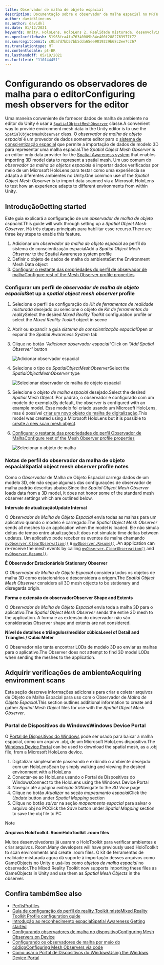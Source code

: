```yaml
---
title: Observador de malha de objeto espacial
description: Documentação sobre o observador de malha espacial no MRTK
author: davidkline-ms
ms.author: davidkl
ms.date: 01/12/2021
keywords: Unity, HoloLens, HoloLens 2, Realidade misturada, desenvolvimento, MRTK,
ms.openlocfilehash: 51963fca4fa76340089b84e400f2882763977f72
ms.sourcegitcommit: c0ba7d7bb57bb5dda65ee9019229b68c2ee7c267
ms.translationtype: MT
ms.contentlocale: pt-BR
ms.lasthandoff: 05/19/2021
ms.locfileid: "110144451"
---
```

# <a name="configuring-mesh-observers-for-the-editor"></a><span data-ttu-id="c42ae-104">Configurando os observadores de malha para o editor</span><span class="sxs-lookup"><span data-stu-id="c42ae-104">Configuring mesh observers for the editor</span></span>

<span data-ttu-id="c42ae-105">Uma maneira conveniente de fornecer dados de malha de ambiente no editor do Unity é usar a [`SpatialObjectMeshObserver`](xref:Microsoft.MixedReality.Toolkit.SpatialObjectMeshObserver.SpatialObjectMeshObserver) classe.</span><span class="sxs-lookup"><span data-stu-id="c42ae-105">A convenient way to provide environment mesh data in the Unity editor is to use the [`SpatialObjectMeshObserver`](xref:Microsoft.MixedReality.Toolkit.SpatialObjectMeshObserver.SpatialObjectMeshObserver) class.</span></span> <span data-ttu-id="c42ae-106">O *observador de malha de objeto espacial* é um provedor de dados somente editor para o [sistema de conscientização espacial](spatial-awareness-getting-started.md) que permite a importação de dados de modelo 3D para representar uma malha espacial.</span><span class="sxs-lookup"><span data-stu-id="c42ae-106">The *Spatial Object Mesh Observer* is an editor-only data provider for the [Spatial Awareness system](spatial-awareness-getting-started.md) that enables importing 3D model data to represent a spatial mesh.</span></span> <span data-ttu-id="c42ae-107">Um uso comum do *observador de malha de objetos espaciais* é importar dados verificados por meio de um Microsoft HoloLens para testar como uma experiência se adapta a diferentes ambientes no Unity.</span><span class="sxs-lookup"><span data-stu-id="c42ae-107">One common use of the *Spatial Object Mesh Observer* is to import data scanned via a Microsoft HoloLens to test how an experience adapts to different environments from within Unity.</span></span>

## <a name="getting-started"></a><span data-ttu-id="c42ae-108">Introdução</span><span class="sxs-lookup"><span data-stu-id="c42ae-108">Getting started</span></span>

<span data-ttu-id="c42ae-109">Este guia explicará a configuração de um *observador de malha de objeto espacial*.</span><span class="sxs-lookup"><span data-stu-id="c42ae-109">This guide will walk through setting up a *Spatial Object Mesh Observer*.</span></span> <span data-ttu-id="c42ae-110">Há três etapas principais para habilitar esse recurso.</span><span class="sxs-lookup"><span data-stu-id="c42ae-110">There are three key steps to enable this feature.</span></span>

1. <span data-ttu-id="c42ae-111">Adicionar um *observador de malha de objeto espacial* ao perfil do sistema de conscientização espacial</span><span class="sxs-lookup"><span data-stu-id="c42ae-111">Add a *Spatial Object Mesh Observer* to the Spatial Awareness system profile</span></span>
1. <span data-ttu-id="c42ae-112">Definir o objeto de dados de malha do ambiente</span><span class="sxs-lookup"><span data-stu-id="c42ae-112">Set the Environment Mesh Data object</span></span>
1. [<span data-ttu-id="c42ae-113">Configurar o restante das propriedades do perfil de observador de malha</span><span class="sxs-lookup"><span data-stu-id="c42ae-113">Configure rest of the Mesh Observer profile properties</span></span>](configuring-spatial-awareness-mesh-observer.md)

### <a name="set-up-a-spatial-object-mesh-observer-profile"></a><span data-ttu-id="c42ae-114">Configurar um perfil de *observador de malha de objeto espacial*</span><span class="sxs-lookup"><span data-stu-id="c42ae-114">Set up a *spatial object mesh observer* profile</span></span>

1. <span data-ttu-id="c42ae-115">Selecione o perfil de configuração do *Kit de ferramentas de realidade misturada* desejado ou selecione o objeto de *Kit de ferramentas do reality*</span><span class="sxs-lookup"><span data-stu-id="c42ae-115">Select the desired *Mixed Reality Toolkit* configuration profile or select the *Mixed Reality Toolkit* object in scene</span></span>
1. <span data-ttu-id="c42ae-116">Abrir ou expandir a guia *sistema de conscientização espacial*</span><span class="sxs-lookup"><span data-stu-id="c42ae-116">Open or expand the *Spatial Awareness System* tab</span></span>
1. <span data-ttu-id="c42ae-117">Clique no botão *"Adicionar observador espacial"*</span><span class="sxs-lookup"><span data-stu-id="c42ae-117">Click on *"Add Spatial Observer"* button</span></span>

    ![Adicionar observador espacial](../images/spatial-awareness/AddObserver.png)

1. <span data-ttu-id="c42ae-119">Selecione o tipo de *SpatialObjectMeshObserver*</span><span class="sxs-lookup"><span data-stu-id="c42ae-119">Select the *SpatialObjectMeshObserver* type</span></span>

    ![Selecionar observador de malha de objeto espacial](../images/spatial-awareness/SelectObjectObserver.png)

1. <span data-ttu-id="c42ae-121">Selecione o *objeto de malha espacial* desejado.</span><span class="sxs-lookup"><span data-stu-id="c42ae-121">Select the desired *Spatial Mesh Object*.</span></span> <span data-ttu-id="c42ae-122">Por padrão, o observador é configurado com um modelo de exemplo.</span><span class="sxs-lookup"><span data-stu-id="c42ae-122">By default, the observer is configured with an example model.</span></span> <span data-ttu-id="c42ae-123">Esse modelo foi criado usando um Microsoft HoloLens, mas é possível [criar um novo objeto de malha de digitalização](#acquiring-environment-scans).</span><span class="sxs-lookup"><span data-stu-id="c42ae-123">This model was created using a Microsoft HoloLens but it is possible to [create a new scan mesh object](#acquiring-environment-scans).</span></span>
1. [<span data-ttu-id="c42ae-124">Configurar o restante das propriedades do perfil Observador de Malha</span><span class="sxs-lookup"><span data-stu-id="c42ae-124">Configure rest of the Mesh Observer profile properties</span></span>](configuring-spatial-awareness-mesh-observer.md)

    ![Selecionar o objeto de malha](../images/spatial-awareness/ObjectObserverProfile.png)

### <a name="spatial-object-mesh-observer-profile-notes"></a><span data-ttu-id="c42ae-126">Notas de perfil do observador da malha de objeto espacial</span><span class="sxs-lookup"><span data-stu-id="c42ae-126">Spatial object mesh observer profile notes</span></span>

<span data-ttu-id="c42ae-127">Como o *Observador* de Malha de Objeto Espacial carrega dados de um modelo 3D, ele não segue algumas das configurações de observador de malha padrão descritas abaixo.</span><span class="sxs-lookup"><span data-stu-id="c42ae-127">Since the *Spatial Object Mesh Observer* loads data from a 3D model, it does not honor some of the standard mesh observer settings which are outlined below.</span></span>

<span data-ttu-id="c42ae-128">**Intervalo de atualização**</span><span class="sxs-lookup"><span data-stu-id="c42ae-128">**Update Interval**</span></span>

<span data-ttu-id="c42ae-129">O  *Observador de Malha de Objeto Espacial* envia todas as malhas para um aplicativo quando o modelo é carregado.</span><span class="sxs-lookup"><span data-stu-id="c42ae-129">The  *Spatial Object Mesh Observer* sends all meshes to an application when the model is loaded.</span></span> <span data-ttu-id="c42ae-130">Ele não simula deltas de tempo entre atualizações.</span><span class="sxs-lookup"><span data-stu-id="c42ae-130">It does not simulate time deltas between updates.</span></span> <span data-ttu-id="c42ae-131">Um aplicativo pode receber os eventos de malha chamando [`myObserver.ClearObservation()`](xref:Microsoft.MixedReality.Toolkit.SpatialAwareness.IMixedRealitySpatialAwarenessObserver.ClearObservations) e [`myObserver.Resume()`](xref:Microsoft.MixedReality.Toolkit.SpatialAwareness.IMixedRealitySpatialAwarenessObserver.Resume) .</span><span class="sxs-lookup"><span data-stu-id="c42ae-131">An application can re-receive the mesh events by calling [`myObserver.ClearObservation()`](xref:Microsoft.MixedReality.Toolkit.SpatialAwareness.IMixedRealitySpatialAwarenessObserver.ClearObservations) and [`myObserver.Resume()`](xref:Microsoft.MixedReality.Toolkit.SpatialAwareness.IMixedRealitySpatialAwarenessObserver.Resume).</span></span>

<span data-ttu-id="c42ae-132">**É Observador Estacionário**</span><span class="sxs-lookup"><span data-stu-id="c42ae-132">**Is Stationary Observer**</span></span>

<span data-ttu-id="c42ae-133">O *Observador de Malha de Objeto Espacial* considera todos os objetos de malha 3D como estacionários e desconsidera a origem.</span><span class="sxs-lookup"><span data-stu-id="c42ae-133">The *Spatial Object Mesh Observer* considers all 3D mesh objects to be stationary and disregards origin.</span></span>

<span data-ttu-id="c42ae-134">**Forma e extensão do observador**</span><span class="sxs-lookup"><span data-stu-id="c42ae-134">**Observer Shape and Extents**</span></span>

<span data-ttu-id="c42ae-135">O  *Observador de Malha de Objeto Espacial* envia toda a malha 3D para o aplicativo.</span><span class="sxs-lookup"><span data-stu-id="c42ae-135">The  *Spatial Object Mesh Observer* sends the entire 3D mesh to the application.</span></span> <span data-ttu-id="c42ae-136">A forma e as extensão do observador não são consideradas.</span><span class="sxs-lookup"><span data-stu-id="c42ae-136">Observer shape and extents are not considered.</span></span>

<span data-ttu-id="c42ae-137">**Nível de detalhes e triângulos/medidor cúbica**</span><span class="sxs-lookup"><span data-stu-id="c42ae-137">**Level of Detail and Triangles / Cubic Meter**</span></span>

<span data-ttu-id="c42ae-138">O Observador não tenta encontrar LODs de modelo 3D ao enviar as malhas para o aplicativo.</span><span class="sxs-lookup"><span data-stu-id="c42ae-138">The Observer does not attempt to find 3D model LODs when sending the meshes to the application.</span></span>

## <a name="acquiring-environment-scans"></a><span data-ttu-id="c42ae-139">Adquirir verificações de ambiente</span><span class="sxs-lookup"><span data-stu-id="c42ae-139">Acquiring environment scans</span></span>

<span data-ttu-id="c42ae-140">Esta seção descreve informações adicionais  para criar e coletar arquivos de Objeto de Malha Espacial para uso com o Observador de *Malha de Objeto Espacial*.</span><span class="sxs-lookup"><span data-stu-id="c42ae-140">This section outlines additional information to create and gather *Spatial Mesh Object* files for use with the *Spatial Object Mesh Observer*.</span></span>

### <a name="windows-device-portal"></a><span data-ttu-id="c42ae-141">Portal de Dispositivos do Windows</span><span class="sxs-lookup"><span data-stu-id="c42ae-141">Windows Device Portal</span></span>

<span data-ttu-id="c42ae-142">O [Portal de Dispositivos do Windows](/windows/mixed-reality/using-the-windows-device-portal) pode ser usado para baixar a malha espacial, como um arquivo .obj, de um Microsoft HoloLens dispositivo.</span><span class="sxs-lookup"><span data-stu-id="c42ae-142">The [Windows Device Portal](/windows/mixed-reality/using-the-windows-device-portal) can be used to download the spatial mesh, as a .obj file, from a Microsoft HoloLens device.</span></span>

1. <span data-ttu-id="c42ae-143">Digitalizar simplesmente passeando e exibindo o ambiente desejado com um HoloLens</span><span class="sxs-lookup"><span data-stu-id="c42ae-143">Scan by simply walking and viewing the desired environment with a HoloLens</span></span>
1. <span data-ttu-id="c42ae-144">Conectar-se ao HoloLens usando o Portal de Dispositivos do Windows</span><span class="sxs-lookup"><span data-stu-id="c42ae-144">Connect to the HoloLens using the Windows Device Portal</span></span>
1. <span data-ttu-id="c42ae-145">Navegar até a página *exibição 3D*</span><span class="sxs-lookup"><span data-stu-id="c42ae-145">Navigate to the *3D View* page</span></span>
1. <span data-ttu-id="c42ae-146">Clique no botão *Atualizar* na seção *mapeamento espacial*</span><span class="sxs-lookup"><span data-stu-id="c42ae-146">Click the *Update* button under *Spatial Mapping* section</span></span>
1. <span data-ttu-id="c42ae-147">Clique no botão *salvar* na seção *mapeamento espacial* para salvar o arquivo obj no PC</span><span class="sxs-lookup"><span data-stu-id="c42ae-147">Click the *Save* button under *Spatial Mapping* section to save the obj file to PC</span></span>

> [!NOTE]
> <span data-ttu-id="c42ae-148">**Arquivos HoloToolkit. Room**</span><span class="sxs-lookup"><span data-stu-id="c42ae-148">**HoloToolkit .room files**</span></span>
>
> <span data-ttu-id="c42ae-149">Muitos desenvolvedores já usaram o HoloToolkit para verificar ambientes e criar arquivos. Room.</span><span class="sxs-lookup"><span data-stu-id="c42ae-149">Many developers will have previously used HoloToolkit to scan environments and create .room files.</span></span> <span data-ttu-id="c42ae-150">O kit de ferramentas de realidade misturada agora dá suporte à importação desses arquivos como GameObjects no Unity e usá-los como *objetos de malha espacial* no observador.</span><span class="sxs-lookup"><span data-stu-id="c42ae-150">The Mixed Reality Toolkit now supports importing these files as GameObjects in Unity and use them as *Spatial Mesh Objects* in the observer.</span></span>

## <a name="see-also"></a><span data-ttu-id="c42ae-151">Confira também</span><span class="sxs-lookup"><span data-stu-id="c42ae-151">See also</span></span>

- [<span data-ttu-id="c42ae-152">Perfis</span><span class="sxs-lookup"><span data-stu-id="c42ae-152">Profiles</span></span>](../profiles/profiles.md)
- [<span data-ttu-id="c42ae-153">Guia de configuração do perfil do reality Toolkit misto</span><span class="sxs-lookup"><span data-stu-id="c42ae-153">Mixed Reality Toolkit Profile configuration guide</span></span>](../../configuration/mixed-reality-configuration-guide.md)
- [<span data-ttu-id="c42ae-154">Introdução ao reconhecimento espacial</span><span class="sxs-lookup"><span data-stu-id="c42ae-154">Spatial Awareness Getting started</span></span>](spatial-awareness-getting-started.md)
- [<span data-ttu-id="c42ae-155">Configurando observadores de malha no dispositivo</span><span class="sxs-lookup"><span data-stu-id="c42ae-155">Configuring Mesh Observers on Device</span></span>](configuring-spatial-awareness-mesh-observer.md)
- [<span data-ttu-id="c42ae-156">Configurando os observadores de malha por meio do código</span><span class="sxs-lookup"><span data-stu-id="c42ae-156">Configuring Mesh Observers via code</span></span>](usage-guide.md)
- [<span data-ttu-id="c42ae-157">Como usar o Portal de Dispositivos do Windows</span><span class="sxs-lookup"><span data-stu-id="c42ae-157">Using the Windows Device Portal</span></span>](/windows/mixed-reality/using-the-windows-device-portal)
